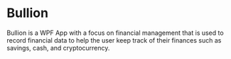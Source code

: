 # Bullion
Bullion is a WPF App with a focus on financial management that is used to record financial data to help the user keep track of their finances such as savings, cash, and cryptocurrency.
